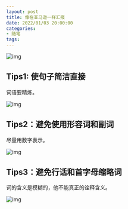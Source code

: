 ```yaml
---
layout: post
title: 像在亚马逊一样汇报
date: 2022/01/03 20:00:00
categories:
- 随笔
tags:
---
```




![img](https://pics.naaln.com/blog/2022-01-03-0af0b5.jpeg)



## Tips1: 使句子简洁直接

词语要精炼。

![img](https://pics.naaln.com/blog/2022-01-03-fe9573.jpeg)



## Tips2：避免使用形容词和副词

尽量用数字表示。

![img](https://pics.naaln.com/blog/2022-01-03-b1b810.jpeg)

## Tips3：避免行话和首字母缩略词

词的含义是模糊的，他不能真正的诠释含义。

![img](https://pics.naaln.com/blog/2022-01-03-b3f9f9.jpeg)
